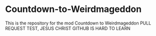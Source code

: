 # Countdown-to-Weirdmageddon
This is the repository for the mod Countdown to Weirdmageddon
PULL REQUEST TEST, JESUS CHRIST GITHUB IS HARD TO LEARN

